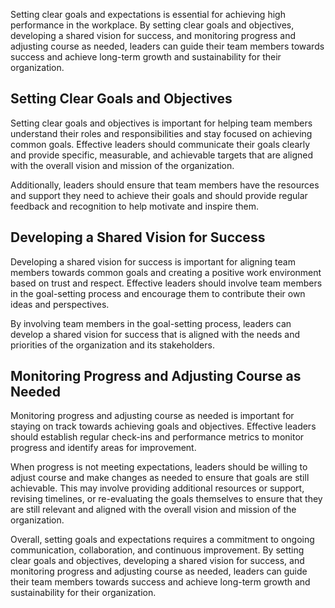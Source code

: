 
Setting clear goals and expectations is essential for achieving high performance in the workplace. By setting clear goals and objectives, developing a shared vision for success, and monitoring progress and adjusting course as needed, leaders can guide their team members towards success and achieve long-term growth and sustainability for their organization.

Setting Clear Goals and Objectives
----------------------------------

Setting clear goals and objectives is important for helping team members understand their roles and responsibilities and stay focused on achieving common goals. Effective leaders should communicate their goals clearly and provide specific, measurable, and achievable targets that are aligned with the overall vision and mission of the organization.

Additionally, leaders should ensure that team members have the resources and support they need to achieve their goals and should provide regular feedback and recognition to help motivate and inspire them.

Developing a Shared Vision for Success
--------------------------------------

Developing a shared vision for success is important for aligning team members towards common goals and creating a positive work environment based on trust and respect. Effective leaders should involve team members in the goal-setting process and encourage them to contribute their own ideas and perspectives.

By involving team members in the goal-setting process, leaders can develop a shared vision for success that is aligned with the needs and priorities of the organization and its stakeholders.

Monitoring Progress and Adjusting Course as Needed
--------------------------------------------------

Monitoring progress and adjusting course as needed is important for staying on track towards achieving goals and objectives. Effective leaders should establish regular check-ins and performance metrics to monitor progress and identify areas for improvement.

When progress is not meeting expectations, leaders should be willing to adjust course and make changes as needed to ensure that goals are still achievable. This may involve providing additional resources or support, revising timelines, or re-evaluating the goals themselves to ensure that they are still relevant and aligned with the overall vision and mission of the organization.

Overall, setting goals and expectations requires a commitment to ongoing communication, collaboration, and continuous improvement. By setting clear goals and objectives, developing a shared vision for success, and monitoring progress and adjusting course as needed, leaders can guide their team members towards success and achieve long-term growth and sustainability for their organization.
